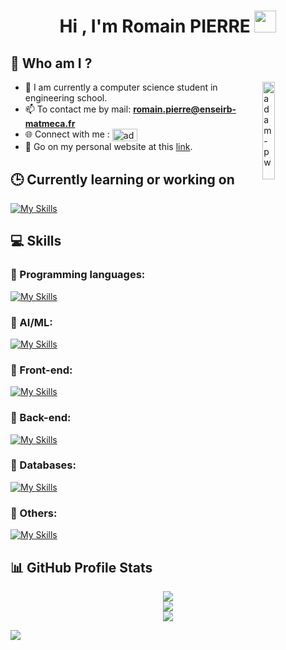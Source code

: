 <h1 align="center">Hi , I'm Romain PIERRE <img src="https://media.giphy.com/media/hvRJCLFzcasrR4ia7z/giphy.gif" width="35"></h1>

<p align="center">
  <h2>🌟 Who am I ?</h2>
</p>

<p>
  <img align="right" src="https://github.com/Adam-pw/Adam-pw/blob/main/animation_500_kxa883sd.gif" alt="adam-pw" width="20%" />
</p>

- 🌱 I am currently a computer science student in engineering school.
- 📫 To contact me by mail: **romain.pierre@enseirb-matmeca.fr**
- 🌐 Connect with me : <a href="https://www.linkedin.com/in/romainpierre7/" target="blank"><img align="center" src="https://raw.githubusercontent.com/rahuldkjain/github-profile-readme-generator/master/src/images/icons/Social/linked-in-alt.svg" alt="adam pithewan" height="20" width="40" /></a>
- 🚀 Go on my personal website at this [link](https://romainpierre7.github.io/Portfolio/).

<h2 align="left">🕒 Currently learning or working on</h2>

[![My Skills](https://skillicons.dev/icons?i=rust,unreal)](https://romainpierre7.github.io/Portfolio/)

<h2 align="left">💻 Skills</h2>

<h3 align="left">🔨 Programming languages:</h3>

[![My Skills](https://skillicons.dev/icons?i=py,c,cpp,cs,dotnet,java,kotlin,js,ts,bash)](https://romainpierre7.github.io/Portfolio/about-me/#skills)

<h3 align="left">🧠 AI/ML:</h3>

[![My Skills](https://skillicons.dev/icons?i=pytorch,tensorflow,sklearn,opencv)](https://romainpierre7.github.io/Portfolio/about-me/#skills)

<h3 align="left">🎨 Front-end:</h3>

[![My Skills](https://skillicons.dev/icons?i=html,css,react,astro,selenium)](https://romainpierre7.github.io/Portfolio/about-me/#skills)

<h3 align="left">🚀 Back-end:</h3>

[![My Skills](https://skillicons.dev/icons?i=nodejs,express,php,postman)](https://romainpierre7.github.io/Portfolio/about-me/#skills)

<h3 align="left">📁 Databases:</h3>

[![My Skills](https://skillicons.dev/icons?i=postgres,mysql,mongodb)](https://romainpierre7.github.io/Portfolio/about-me/#skills)

<h3 align="left">🔎 Others:</h3>

[![My Skills](https://skillicons.dev/icons?i=git,linux,arch,ubuntu,windows,vscode,androidstudio,latex,docker)](https://romainpierre7.github.io/Portfolio/about-me/#skills)

<h2>📊 GitHub Profile Stats</h2>

<p align="center">

<img src="https://github-readme-stats.vercel.app/api?username=RomainPierre7&theme=dark&show_icons=true&hide_border=true&count_private=true">

<br />

<img src="https://github-readme-streak-stats.herokuapp.com/?user=RomainPierre7&theme=dark&hide_border=true">

<br />

<img src="https://github-readme-stats.vercel.app/api/top-langs/?username=RomainPierre7&theme=dark&show_icons=true&hide_border=true&layout=compact">

</p>

<img src="https://komarev.com/ghpvc/?username=RomainPierre7&label=Profile%20views&">
